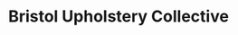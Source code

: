 ---
title: "Bristol Upholstery Collective"
url: /bristol/bristol-upholstery-collective/
shop: fabric
---